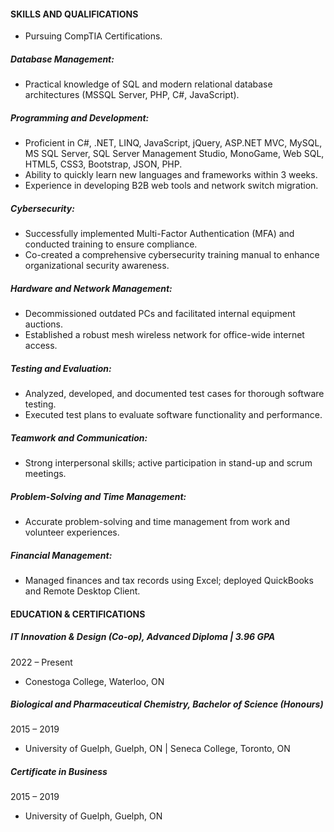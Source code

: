 #### SKILLS AND QUALIFICATIONS
-	Pursuing CompTIA Certifications.

##### Database Management:
  - Practical knowledge of SQL and modern relational database architectures (MSSQL Server, PHP, C#, JavaScript).
##### Programming and Development:
  - Proficient in C#, .NET, LINQ, JavaScript, jQuery, ASP.NET MVC, MySQL, MS SQL Server, SQL Server Management Studio, MonoGame, Web SQL, HTML5, CSS3, Bootstrap, JSON, PHP.
  - Ability to quickly learn new languages and frameworks within 3 weeks.
  - Experience in developing B2B web tools and network switch migration.
  
##### Cybersecurity:
  - Successfully implemented Multi-Factor Authentication (MFA) and conducted training to ensure compliance.
  - Co-created a comprehensive cybersecurity training manual to enhance organizational security awareness.
  
##### Hardware and Network Management:
  - Decommissioned outdated PCs and facilitated internal equipment auctions.
  - Established a robust mesh wireless network for office-wide internet access.
  
##### Testing and Evaluation:
  - Analyzed, developed, and documented test cases for thorough software testing.
  - Executed test plans to evaluate software functionality and performance.

##### Teamwork and Communication:
  - Strong interpersonal skills; active participation in stand-up and scrum meetings.
  
##### Problem-Solving and Time Management:
  - Accurate problem-solving and time management from work and volunteer experiences.
  
##### Financial Management:
  - Managed finances and tax records using Excel; deployed QuickBooks and Remote Desktop Client.

#### EDUCATION & CERTIFICATIONS
##### IT Innovation & Design (Co-op), Advanced Diploma | 3.96 GPA
2022 – Present
  - Conestoga College, Waterloo, ON

##### Biological and Pharmaceutical Chemistry, Bachelor of Science (Honours)
2015 – 2019
  - University of Guelph, Guelph, ON | Seneca College, Toronto, ON

##### Certificate in Business
2015 – 2019
  - University of Guelph, Guelph, ON
